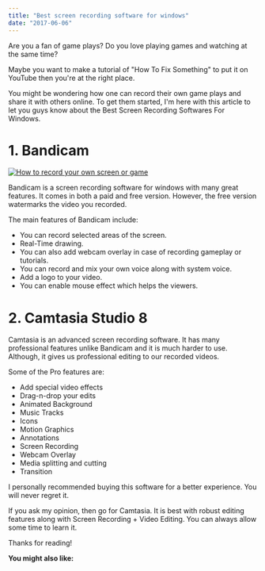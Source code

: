 ```yaml
---
title: "Best screen recording software for windows"
date: "2017-06-06"
---
```


Are you a fan of game plays? Do you love playing games and watching at the same time? 

Maybe you want to make a tutorial of "How To Fix Something" to put it on YouTube then you're at the right place.

You might be wondering how one can record their own game plays and share it with others online. To get them started, I'm here with this article to let you guys know about the Best Screen Recording Softwares For Windows.

# 1\. Bandicam  

[![How to record your own screen or game](/posts/2017/06/images/5YXMIxj3.png)](http://img.rlsbb.com/images/5YXMIxj3.png)

Bandicam is a screen recording software for windows with many great features. It comes in both a paid and free version. However, the free version watermarks the video you recorded.   
  
The main features of Bandicam include:  

- You can record selected areas of the screen.
- Real-Time drawing.
- You can also add webcam overlay in case of recording gameplay or tutorials.
- You can record and mix your own voice along with system voice.
- Add a logo to your video.
- You can enable mouse effect which helps the viewers.

# **2\. Camtasia Studio 8**

Camtasia is an advanced screen recording software. It has many professional features unlike Bandicam and it is much harder to use. Although, it gives us professional editing to our recorded videos.

Some of the Pro features are:

- Add special video effects
- Drag-n-drop your edits
- Animated Background
- Music Tracks
- Icons
- Motion Graphics
- Annotations
- Screen Recording
- Webcam Overlay
- Media splitting and cutting
- Transition 

I personally recommended buying this software for a better experience. You will never regret it. 

If you ask my opinion, then go for Camtasia. It is best with robust editing features along with Screen Recording + Video Editing. You can always allow some time to learn it.

Thanks for reading!

**You might also like:**
